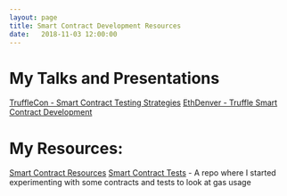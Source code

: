 ```yaml
---
layout: page
title: Smart Contract Development Resources
date:   2018-11-03 12:00:00
---
```

# My Talks and Presentations
[TruffleCon - Smart Contract Testing Strategies](https://github.com/iamchrissmith/trufflecon-2018-testing-strategies)
[EthDenver - Truffle Smart Contract Development](https://github.com/iamchrissmith/ethDenverTruffleDemo)


# My Resources:
[Smart Contract Resources](https://github.com/iamchrissmith/smart-contract-resources)
[Smart Contract Tests](https://github.com/iamchrissmith/contract-tests) - A repo where I started experimenting with some contracts and tests to look at gas usage
